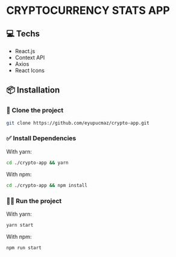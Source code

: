 # CRYPTOCURRENCY STATS APP

## 💻 Techs
- React.js
- Context API
- Axios
- React Icons
## 📦 Installation

### 📝 Clone the project

```bash
git clone https://github.com/eyupucmaz/crypto-app.git
```
### ✅ Install Dependencies
With yarn:
```bash
cd ./crypto-app && yarn
```
With npm:
```bash
cd ./crypto-app && npm install
```
### 🏃‍♂️ Run the project
With yarn:
```bash
yarn start
```
With npm:
```
npm run start
```